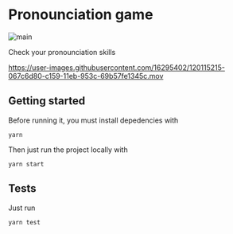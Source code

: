 # Pronounciation game
![main](https://github.com/rsmelo92/elocution/actions/workflows/main.yml/badge.svg)

Check your pronounciation skills


https://user-images.githubusercontent.com/16295402/120115215-067c6d80-c159-11eb-953c-69b57fe1345c.mov

## Getting started

Before running it, you must install depedencies with

```
yarn
```

Then just run the project locally with 

```
yarn start
```

## Tests

Just run

```
yarn test
```
